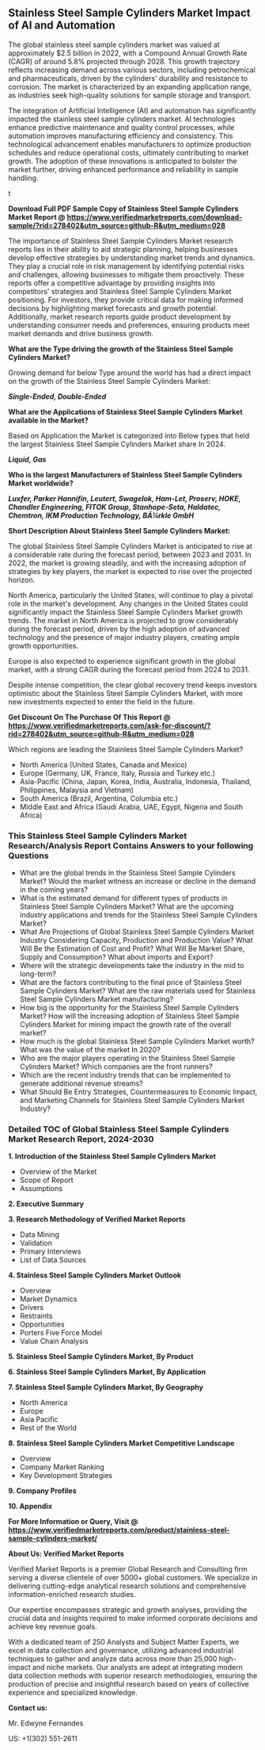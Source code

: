<h2>Stainless Steel Sample Cylinders Market Impact of AI and Automation</h2><p>The global stainless steel sample cylinders market was valued at approximately $2.5 billion in 2022, with a Compound Annual Growth Rate (CAGR) of around 5.8% projected through 2028. This growth trajectory reflects increasing demand across various sectors, including petrochemical and pharmaceuticals, driven by the cylinders' durability and resistance to corrosion. The market is characterized by an expanding application range, as industries seek high-quality solutions for sample storage and transport.</p><p>The integration of Artificial Intelligence (AI) and automation has significantly impacted the stainless steel sample cylinders market. AI technologies enhance predictive maintenance and quality control processes, while automation improves manufacturing efficiency and consistency. This technological advancement enables manufacturers to optimize production schedules and reduce operational costs, ultimately contributing to market growth. The adoption of these innovations is anticipated to bolster the market further, driving enhanced performance and reliability in sample handling.</p>t</p><p id="" class=""><strong>Download Full PDF Sample Copy of Stainless Steel Sample Cylinders Market Report @ <a href="https://www.verifiedmarketreports.com/download-sample/?rid=278402&utm_source=github-R&utm_medium=028" target="_blank">https://www.verifiedmarketreports.com/download-sample/?rid=278402&utm_source=github-R&utm_medium=028</a></strong></p><p>The importance of&nbsp;Stainless Steel Sample Cylinders Market research reports lies in their ability to aid strategic planning, helping businesses develop effective strategies by understanding market trends and dynamics. They play a crucial role in risk management by identifying potential risks and challenges, allowing businesses to mitigate them proactively. These reports offer a competitive advantage by providing insights into competitors' strategies and Stainless Steel Sample Cylinders Market positioning. For investors, they provide critical data for making informed decisions by highlighting market forecasts and growth potential. Additionally, market research reports guide product development by understanding consumer needs and preferences, ensuring products meet market demands and drive business growth.</p><p><strong>What are the&nbsp;Type driving the growth of the Stainless Steel Sample Cylinders Market?</strong></p><p id="" class="">Growing demand for below Type around the world has had a direct impact on the growth of the Stainless Steel Sample Cylinders Market:</p><em><strong>Single-Ended, Double-Ended</strong></em></p><strong>What are the&nbsp;Applications&nbsp;of Stainless Steel Sample Cylinders Market available in the Market?</strong></p><p id="" class="">Based on Application the Market is categorized into Below types that held the largest Stainless Steel Sample Cylinders Market share In 2024.</p><em><strong>Liquid, Gas</strong></em></p><strong>Who is the largest Manufacturers of Stainless Steel Sample Cylinders Market worldwide?</strong></p><p><em><strong>Luxfer, Parker Hannifin, Leutert, Swagelok, Ham-Let, Proserv, HOKE, Chandler Engineering, FITOK Group, Stanhope-Seta, Haldatec, Chemtron, IKM Production Technology, BÃ¼rkle GmbH</strong></em></p><p id="" class=""><strong>Short Description About Stainless Steel Sample Cylinders Market:</strong></p><p>The global Stainless Steel Sample Cylinders Market is anticipated to rise at a considerable rate during the forecast period, between 2023 and 2031. In 2022, the market is growing steadily, and with the increasing adoption of strategies by key players, the market is expected to rise over the projected horizon.</p><p>North America, particularly the United States, will continue to play a pivotal role in the market's development. Any changes in the United States could significantly impact the Stainless Steel Sample Cylinders Market growth trends. The market in North America is projected to grow considerably during the forecast period, driven by the high adoption of advanced technology and the presence of major industry players, creating ample growth opportunities.</p><p>Europe is also expected to experience significant growth in the global market, with a strong CAGR during the forecast period from 2024 to 2031.</p><p>Despite intense competition, the clear global recovery trend keeps investors optimistic about the Stainless Steel Sample Cylinders Market, with more new investments expected to enter the field in the future.</p><p id="" class=""><strong>Get Discount On The Purchase Of This Report @ <a href="https://www.verifiedmarketreports.com/ask-for-discount/?rid=278402&utm_source=github-R&utm_medium=028" target="_blank">https://www.verifiedmarketreports.com/ask-for-discount/?rid=278402&utm_source=github-R&utm_medium=028</a></strong></p>Which regions are leading the Stainless Steel Sample Cylinders Market?</p><ul><li>North America (United States, Canada and Mexico)</li><li>Europe (Germany, UK, France, Italy, Russia and Turkey etc.)</li><li>Asia-Pacific (China, Japan, Korea, India, Australia, Indonesia, Thailand, Philippines, Malaysia and Vietnam)</li><li>South America (Brazil, Argentina, Columbia etc.)</li><li>Middle East and Africa (Saudi Arabia, UAE, Egypt, Nigeria and South Africa)</li></ul><h3 id="" class="">This Stainless Steel Sample Cylinders Market Research/Analysis Report Contains Answers to your following Questions</h3><ul><li>What are the global trends in the Stainless Steel Sample Cylinders Market? Would the market witness an increase or decline in the demand in the coming years?</li><li>What is the estimated demand for different types of products in Stainless Steel Sample Cylinders Market? What are the upcoming industry applications and trends for the Stainless Steel Sample Cylinders Market?</li><li>What Are Projections of Global Stainless Steel Sample Cylinders Market Industry Considering Capacity, Production and Production Value? What Will Be the Estimation of Cost and Profit? What Will Be Market Share, Supply and Consumption? What about imports and Export?</li><li>Where will the strategic developments take the industry in the mid to long-term?</li><li>What are the factors contributing to the final price of Stainless Steel Sample Cylinders Market? What are the raw materials used for Stainless Steel Sample Cylinders Market manufacturing?</li><li>How big is the opportunity for the Stainless Steel Sample Cylinders Market? How will the increasing adoption of Stainless Steel Sample Cylinders Market for mining impact the growth rate of the overall market?</li><li>How much is the global Stainless Steel Sample Cylinders Market worth? What was the value of the market In 2020?</li><li>Who are the major players operating in the Stainless Steel Sample Cylinders Market? Which companies are the front runners?</li><li>Which are the recent industry trends that can be implemented to generate additional revenue streams?</li><li>What Should Be Entry Strategies, Countermeasures to Economic Impact, and Marketing Channels for Stainless Steel Sample Cylinders Market Industry?</li></ul><h3 id="" class="">Detailed TOC of Global Stainless Steel Sample Cylinders Market Research Report, 2024-2030</h3><p id="" class=""><strong>1. Introduction of the Stainless Steel Sample Cylinders Market</strong></p><ul><li>Overview of the Market</li><li>Scope of Report</li><li>Assumptions</li></ul><p id="" class=""><strong>2. Executive Summary</strong></p><p id="" class=""><strong>3. Research Methodology of Verified Market Reports</strong></p><ul><li>Data Mining</li><li>Validation</li><li>Primary Interviews</li><li>List of Data Sources</li></ul><p id="" class=""><strong>4. Stainless Steel Sample Cylinders Market Outlook</strong></p><ul><li>Overview</li><li>Market Dynamics</li><li>Drivers</li><li>Restraints</li><li>Opportunities</li><li>Porters Five Force Model</li><li>Value Chain Analysis</li></ul><p id="" class=""><strong>5. Stainless Steel Sample Cylinders Market, By Product</strong></p><p id="" class=""><strong>6. Stainless Steel Sample Cylinders Market, By Application</strong></p><p id="" class=""><strong>7. Stainless Steel Sample Cylinders Market, By Geography</strong></p><ul><li>North America</li><li>Europe</li><li>Asia Pacific</li><li>Rest of the World</li></ul><p id="" class=""><strong>8. Stainless Steel Sample Cylinders Market Competitive Landscape</strong></p><ul><li>Overview</li><li>Company Market Ranking</li><li>Key Development Strategies</li></ul><p id="" class=""><strong>9. Company Profiles</strong></p><p id="" class=""><strong>10. Appendix</strong></p><p id="" class=""><strong>For More Information or Query, Visit @ <a href="https://www.verifiedmarketreports.com/product/stainless-steel-sample-cylinders-market/" target="_blank">https://www.verifiedmarketreports.com/product/stainless-steel-sample-cylinders-market/</a></strong></p><p id="" class=""><strong>About Us: Verified Market Reports</strong></p><p id="" class="">Verified Market Reports is a premier Global Research and Consulting firm serving a diverse clientele of over 5000+ global customers. We specialize in delivering cutting-edge analytical research solutions and comprehensive information-enriched research studies.</p><p id="" class="">Our expertise encompasses strategic and growth analyses, providing the crucial data and insights required to make informed corporate decisions and achieve key revenue goals.</p><p id="" class="">With a dedicated team of 250 Analysts and Subject Matter Experts, we excel in data collection and governance, utilizing advanced industrial techniques to gather and analyze data across more than 25,000 high-impact and niche markets. Our analysts are adept at integrating modern data collection methods with superior research methodologies, ensuring the production of precise and insightful research based on years of collective experience and specialized knowledge.</p><p id="" class=""><strong>Contact us:</strong></p><p id="" class="">Mr. Edwyne Fernandes</p><p id="" class="">US: +1(302) 551-2611</p>